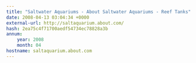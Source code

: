 ```yaml
---
title: "Saltwater Aquariums - About Saltwater Aquariums - Reef Tanks"
date: 2008-04-13 03:04:34 +0000
external-url: http://saltaquarium.about.com/
hash: 2ea75c4f71700aedf54734ec78828a3b
annum:
    year: 2008
    month: 04
hostname: saltaquarium.about.com
---
```



